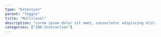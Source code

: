 ```yaml
---
type: "Extension"
parent: "Toggle"
title: "Multilevel"
description: "Lorem ipsum dolor sit amet, consectetur adipiscing elit. Nunc tempus laoreet leo sit amet iaculis."
categories: ["300-Interaction"]
---
```


<demo>
  <demovanilla src="inline/core/toggle/multilevel">
  </demovanilla>
</demo>
